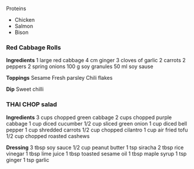 Proteins
* Chicken
* Salmon
* Bison



### Red Cabbage Rolls
**Ingredients**
1 large red cabbage
4 cm ginger
3 cloves of garlic
2 carrots
2 peppers
2 spring onions
100 g soy granules
50 ml soy sause

**Toppings**
Sesame
Fresh parsley
Chili flakes

**Dip** 
Sweet chilli



### THAI CHOP salad

**Ingredients**
3 cups chopped green cabbage
2 cups chopped purple cabbage
1 cup diced cucumber
1/2 cup sliced green onion
1 cup diced bell pepper
1 cup shredded carrots
1/2 cup chopped cilantro
1 cup air fried tofu
1/2 cup chopped roasted cashews

**Dressing**
3 tbsp soy sauce
1/2 cup peanut butter
1 tsp siracha
2 tbsp rice vinegar
1 tbsp lime juice
1 tbsp toasted sesame oil
1 tbsp maple syrup
1 tsp ginger
1 tsp garlic